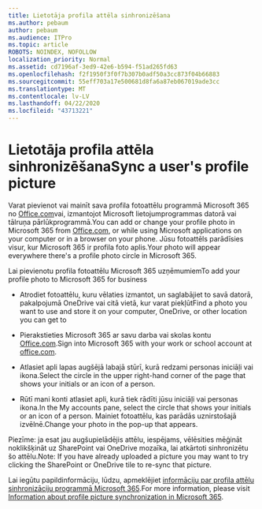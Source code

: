 ```yaml
---
title: Lietotāja profila attēla sinhronizēšana
ms.author: pebaum
author: pebaum
ms.audience: ITPro
ms.topic: article
ROBOTS: NOINDEX, NOFOLLOW
localization_priority: Normal
ms.assetid: cd7196af-3ed9-42e6-b594-f51ad265fd63
ms.openlocfilehash: f2f1950f3f0f7b307b0adf50a3cc873f04b66883
ms.sourcegitcommit: 55eff703a17e500681d8fa6a87eb067019ade3cc
ms.translationtype: MT
ms.contentlocale: lv-LV
ms.lasthandoff: 04/22/2020
ms.locfileid: "43713221"
---
```

# <a name="sync-a-users-profile-picture"></a><span data-ttu-id="48f71-102">Lietotāja profila attēla sinhronizēšana</span><span class="sxs-lookup"><span data-stu-id="48f71-102">Sync a user's profile picture</span></span>

<span data-ttu-id="48f71-103">Varat pievienot vai mainīt sava profila fotoattēlu programmā Microsoft 365 no [Office.com](https://www.office.com)vai, izmantojot Microsoft lietojumprogrammas datorā vai tālruņa pārlūkprogrammā.</span><span class="sxs-lookup"><span data-stu-id="48f71-103">You can add or change your profile photo in Microsoft 365 from [Office.com](https://www.office.com), or while using Microsoft applications on your computer or in a browser on your phone.</span></span> <span data-ttu-id="48f71-104">Jūsu fotoattēls parādīsies visur, kur Microsoft 365 ir profila foto aplis.</span><span class="sxs-lookup"><span data-stu-id="48f71-104">Your photo will appear everywhere there's a profile photo circle in Microsoft 365.</span></span>

<span data-ttu-id="48f71-105">Lai pievienotu profila fotoattēlu Microsoft 365 uzņēmumiem</span><span class="sxs-lookup"><span data-stu-id="48f71-105">To add your profile photo to Microsoft 365 for business</span></span>

- <span data-ttu-id="48f71-106">Atrodiet fotoattēlu, kuru vēlaties izmantot, un saglabājiet to savā datorā, pakalpojumā OneDrive vai citā vietā, kur varat piekļūt</span><span class="sxs-lookup"><span data-stu-id="48f71-106">Find a photo you want to use and store it on your computer, OneDrive, or other location you can get to</span></span>

- <span data-ttu-id="48f71-107">Pierakstieties Microsoft 365 ar savu darba vai skolas kontu [Office.com](https://www.office.com).</span><span class="sxs-lookup"><span data-stu-id="48f71-107">Sign into Microsoft 365 with your work or school account at [office.com](https://www.office.com).</span></span>

- <span data-ttu-id="48f71-108">Atlasiet apli lapas augšējā labajā stūrī, kurā redzami personas iniciāļi vai ikona.</span><span class="sxs-lookup"><span data-stu-id="48f71-108">Select the circle in the upper right-hand corner of the page that shows your initials or an icon of a person.</span></span>

- <span data-ttu-id="48f71-109">Rūtī mani konti atlasiet apli, kurā tiek rādīti jūsu iniciāļi vai personas ikona.</span><span class="sxs-lookup"><span data-stu-id="48f71-109">In the My accounts pane, select the circle that shows your initials or an icon of a person.</span></span> <span data-ttu-id="48f71-110">Mainiet fotoattēlu, kas parādās uznirstošajā izvēlnē.</span><span class="sxs-lookup"><span data-stu-id="48f71-110">Change your photo in the pop-up that appears.</span></span>

<span data-ttu-id="48f71-111">Piezīme: ja esat jau augšupielādējis attēlu, iespējams, vēlēsities mēģināt noklikšķināt uz SharePoint vai OneDrive mozaīka, lai atkārtoti sinhronizētu šo attēlu.</span><span class="sxs-lookup"><span data-stu-id="48f71-111">Note: If you have already uploaded a picture you may want to try clicking the SharePoint or OneDrive tile to re-sync that picture.</span></span>

<span data-ttu-id="48f71-112">Lai iegūtu papildinformāciju, lūdzu, apmeklējiet [informāciju par profila attēlu sinhronizāciju programmā Microsoft 365](https://support.office.com/article/information-about-profile-picture-synchronization-in-office-365-20594d76-d054-4af4-a660-401133e3d48a).</span><span class="sxs-lookup"><span data-stu-id="48f71-112">For more information, please visit [Information about profile picture synchronization in Microsoft 365](https://support.office.com/article/information-about-profile-picture-synchronization-in-office-365-20594d76-d054-4af4-a660-401133e3d48a).</span></span>
